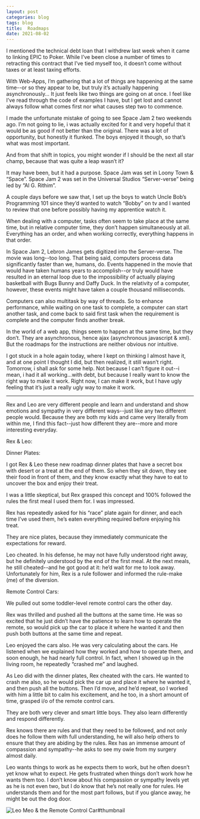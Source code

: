 ```yaml
---
layout: post  
categories: blog  
tags: blog  
title:  Roadmaps  
date: 2021-08-02
---
```


I mentioned the technical debt loan that I withdrew last week when it came to linking EPIC to Poker.  While I’ve been close a number of times to retracting this contract that I’ve tied myself too, it doesn’t come without taxes or at least taxing efforts.

With Web-Apps, I’m gathering that a lot of things are happening at the same time--or so they appear to be, but truly it’s actually happening asynchronously…  It just feels like two things are going on at once.  I feel like I’ve read through the code of examples I have, but I get lost and cannot always follow what comes first nor what causes step two to commence.

I made the unfortunate mistake of going to see Space Jam 2 two weekends ago.  I’m not going to lie, i was actually excited for it and very hopeful that it would be as good if not better than the original.  There was a lot of opportunity, but honestly it flunked.  The boys enjoyed it though, so that’s what was most important.

And from that shift in topics, you might wonder if I should be the next all star champ, because that was quite a leap wasn’t it?

It may have been, but it had a purpose.   Space Jam was set in Loony Town & “Space”.  Space Jam 2 was set in the Universal Studios “Server-verse” being led by “Al G. Rithim”.

A couple days before we saw that, I set up the boys to watch Uncle Bob’s Programming 101 since they’d wanted to watch “Bobby” on tv and I wanted to review that one before possibly having my apprentice watch it.

When dealing with a computer, tasks often seem to take place at the same time, but in relative computer time, they don’t happen simultaneously at all.  Everything has an order, and when working correctly, everything happens in that order.

In Space Jam 2, Lebron James gets digitized into the Server-verse.  The movie was long--too long.   That being said, computers process data significantly faster than we, humans, do.  Events happened in the movie that would have taken humans years to accomplish--or truly would have resulted in an eternal loop due to the impossibility of actually playing basketball with Bugs Bunny and Daffy Duck.  In the relativity of a computer, however, these events might have taken a couple thousand milliseconds.

Computers can also multitask by way of threads.  So to enhance performance, while waiting on one task to complete, a computer can start another task, and come back to said first task when the requirement is complete and the computer finds another break.

In the world of a web app, things seem to happen at the same time, but they don’t.  They are asynchronous, hence ajax (asynchronous javascript & xml).  But the roadmaps for the instructions are neither obvious nor intuitive.

I got stuck in a hole again today, where I kept on thinking I almost have it, and at one point I thought I did, but then realized, it still wasn’t right.  Tomorrow, i shall ask for some help.  Not because I can’t figure it out--i mean, i had it all working...with debt, but because I really want to know the right way to make it work.  Right now, I can make it work, but I have ugly feeling that it’s just a really ugly way to make it work.

---

Rex and Leo are very different people and learn and understand and show emotions and sympathy in very different ways--just like any two different people would.  Because they are both my kids and came very literally from within me, I find this fact--just how different they are--more and more interesting everyday.

Rex & Leo:

Dinner Plates:

I got Rex & Leo these new roadmap dinner plates that have a secret box with desert or a treat at the end of them.  So when they sit down, they see their food in front of them, and they know exactly what they have to eat to uncover the box and enjoy their treat.

I was a little skeptical, but Rex grasped this concept and 100% followed the rules the first meal I used them for.  I was impressed.

Rex has repeatedly asked for his “race” plate again for dinner, and each time I’ve used them, he’s eaten everything required before enjoying his treat.

They are nice plates, because they immediately communicate the expectations for reward.

Leo cheated.  In his defense, he may not have fully understood right away, but he definitely understood by the end of the first meal.  At the next meals, he still cheated--and he got good at it: he’d wait for me to look away.  Unfortunately for him, Rex is a rule follower and informed the rule-make (me) of the diversion.

Remote Control Cars:

We pulled out some toddler-level remote control cars the other day.

Rex was thrilled and pushed all the buttons at the same time.  He was so excited that he just didn’t have the patience to learn how to operate the remote, so would pick up the car to place it where he wanted it and then push both buttons at the same time and repeat.

Leo enjoyed the cars also.  He was very calculating about the cars.  He listened when we explained how they worked and how to operate them, and soon enough, he had nearly full control.  In fact, when I showed up in the living room, he repeatedly “crashed me” and laughed.

As Leo did with the dinner plates, Rex cheated with the cars.  He wanted to crash me also, so he would pick the car up and place it where he wanted it, and then push all the buttons.  Then I’d move, and he’d repeat, so I worked with him a little bit to calm his excitement, and he too, in a short amount of time, grasped i/o of the remote control cars.

They are both very clever and smart little boys.  They also learn differently and respond differently.

Rex knows there are rules and that they need to be followed, and not only does he follow them with full understanding, he will also help others to ensure that they are abiding by the rules.  Rex has an immense amount of compassion and sympathy--he asks to see my owie from my surgery almost daily.

Leo wants things to work as he expects them to work, but he often doesn’t yet know what to expect.  He gets frustrated when things don’t work how he wants them too.  I don’t know about his compassion or sympathy levels yet as he is not even two, but I do know that he’s not really one for rules.  He understands them and for the most part follows, but if you glance away, he might be out the dog door.

![Leo Meo & the Remote Control Car](https://github.com/maniginam/maniginam.github.io/blob/master/_posts/blog/2021_08_02_roadmaps/img/LeoMeoRaceCar.jpeg)#thumbnail